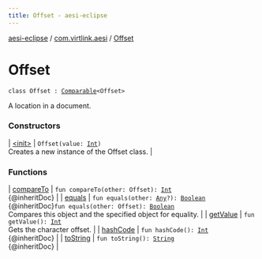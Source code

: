 ```yaml
---
title: Offset - aesi-eclipse
---
```


[aesi-eclipse](../../index.html) / [com.virtlink.aesi](../index.html) / [Offset](.)

# Offset

`class Offset : `[`Comparable`](https://kotlinlang.org/api/latest/jvm/stdlib/kotlin/-comparable/index.html)`<Offset>`

A location in a document.

### Constructors

| [&lt;init&gt;](-init-.html) | `Offset(value: `[`Int`](https://kotlinlang.org/api/latest/jvm/stdlib/kotlin/-int/index.html)`)`<br>Creates a new instance of the Offset class. |

### Functions

| [compareTo](compare-to.html) | `fun compareTo(other: Offset): `[`Int`](https://kotlinlang.org/api/latest/jvm/stdlib/kotlin/-int/index.html)<br>{@inheritDoc} |
| [equals](equals.html) | `fun equals(other: `[`Any`](https://kotlinlang.org/api/latest/jvm/stdlib/kotlin/-any/index.html)`?): `[`Boolean`](https://kotlinlang.org/api/latest/jvm/stdlib/kotlin/-boolean/index.html)<br>{@inheritDoc}`fun equals(other: Offset): `[`Boolean`](https://kotlinlang.org/api/latest/jvm/stdlib/kotlin/-boolean/index.html)<br>Compares this object and the specified object for equality. |
| [getValue](get-value.html) | `fun getValue(): `[`Int`](https://kotlinlang.org/api/latest/jvm/stdlib/kotlin/-int/index.html)<br>Gets the character offset. |
| [hashCode](hash-code.html) | `fun hashCode(): `[`Int`](https://kotlinlang.org/api/latest/jvm/stdlib/kotlin/-int/index.html)<br>{@inheritDoc} |
| [toString](to-string.html) | `fun toString(): `[`String`](https://kotlinlang.org/api/latest/jvm/stdlib/kotlin/-string/index.html)<br>{@inheritDoc} |

